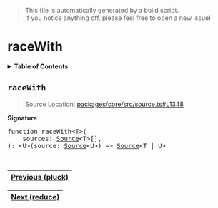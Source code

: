 > This file is automatically generated by a build script.<br>If you notice anything off, please feel free to open a new issue!

# raceWith

<details><summary><b>Table of Contents</b></summary><br>

1. [<code>raceWith</code>](#raceWith)</details>

## <a name="raceWith"></a><code>raceWith</code>

> Source Location: [packages\/core\/src\/source.ts#L1348](..\/..\/packages\/core\/src\/source.ts#L1348)

<b>Signature</b>

<pre>function raceWith&lt;T&gt;(<br>    sources: <a href="../03-api-source/00-Source.md#Source-Interface">Source</a>&lt;T&gt;[],<br>): &lt;U&gt;(source: <a href="../03-api-source/00-Source.md#Source-Interface">Source</a>&lt;U&gt;) =&gt; <a href="../03-api-source/00-Source.md#Source-Interface">Source</a>&lt;T | U&gt;</pre><br>

| [Previous \(pluck\)](053-pluck.md#readme) |
| --- |

<div align="right">

| [Next \(reduce\)](055-reduce.md#readme) |
| --- |
</div>
